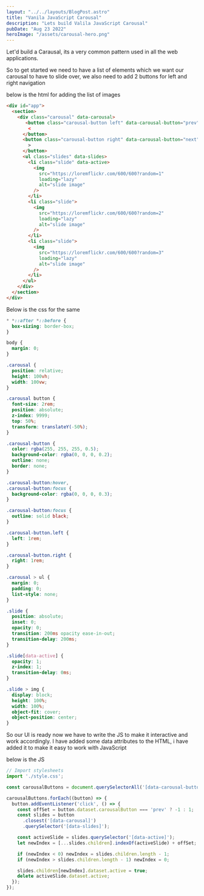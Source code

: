 ```yaml
---
layout: "../../layouts/BlogPost.astro"
title: "Vanila JavaScript Carousal"
description: "Lets build Valila JavaScript Carousal"
pubDate: "Aug 23 2022"
heroImage: "/assets/carousal-hero.png"
---
```


Let'd build a Carausal, its a very common pattern used in all the web applications.

So to get started we need to have a list of elements which we want our carousal to have to slide over, we also need to add 2 buttons for left and right navigation

below is the html for adding the list of images

```html
<div id="app">
  <section>
    <div class="carousal" data-carousal>
       <button class="carousal-button left" data-carousal-button="prev">
        <
      </button>
      <button class="carousal-button right" data-carousal-button="next">
        >
      </button>
      <ul class="slides" data-slides>
        <li class="slide" data-active>
          <img
            src="https://loremflickr.com/600/600?random=1"
            loading="lazy"
            alt="slide image"
          />
        </li>
        <li class="slide">
          <img
            src="https://loremflickr.com/600/600?random=2"
            loading="lazy"
            alt="slide image"
          />
        </li>
        <li class="slide">
          <img
            src="https://loremflickr.com/600/600?random=3"
            loading="lazy"
            alt="slide image"
          />
        </li>
      </ul>
    </div>
  </section>
</div>
```

Below is the css for the same

```css
* *::after *::before {
  box-sizing: border-box;
}

body {
  margin: 0;
}

.carousal {
  position: relative;
  height: 100vh;
  width: 100vw;
}

.carousal button {
  font-size: 2rem;
  position: absolute;
  z-index: 9999;
  top: 50%;
  transform: translateY(-50%);
}

.carousal-button {
  color: rgba(255, 255, 255, 0.5);
  background-color: rgba(0, 0, 0, 0.2);
  outline: none;
  border: none;
}

.carousal-button:hover,
.carousal-button:focus {
  background-color: rgba(0, 0, 0, 0.3);
}

.carousal-button:focus {
  outline: solid black;
}

.carousal-button.left {
  left: 1rem;
}

.carousal-button.right {
  right: 1rem;
}

.carousal > ul {
  margin: 0;
  padding: 0;
  list-style: none;
}

.slide {
  position: absolute;
  inset: 0;
  opacity: 0;
  transition: 200ms opacity ease-in-out;
  transition-delay: 200ms;
}

.slide[data-active] {
  opacity: 1;
  z-index: 1;
  transition-delay: 0ms;
}

.slide > img {
  display: block;
  height: 100%;
  width: 100%;
  object-fit: cover;
  object-position: center;
}

```

So our UI is ready now we have to write the JS to make it interactive and work accordingly. I have added some data attributes to the HTML, i have added it to make it easy to work with JavaScript

below is the JS

```js
// Import stylesheets
import './style.css';

const carousalButtons = document.querySelectorAll('[data-carousal-button]');

carousalButtons.forEach((button) => {
  button.addEventListener('click', () => {
    const offSet = button.dataset.carousalButton === 'prev' ? -1 : 1;
    const slides = button
      .closest('[data-carousal]')
      .querySelector('[data-slides]');

    const activeSlide = slides.querySelector('[data-active]');
    let newIndex = [...slides.children].indexOf(activeSlide) + offSet;

    if (newIndex < 0) newIndex = slides.children.length - 1;
    if (newIndex > slides.children.length - 1) newIndex = 0;

    slides.children[newIndex].dataset.active = true;
    delete activeSlide.dataset.active;
  });
});
```
